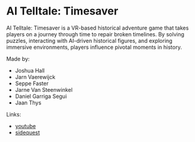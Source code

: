 # AI Telltale: Timesaver
AI Telltale: Timesaver is a VR-based historical adventure game that takes players on a journey through time to repair broken timelines. By solving puzzles, interacting with AI-driven historical figures, and exploring immersive environments, players influence pivotal moments in history.

Made by: 
- Joshua Hall
- Jarn Vaerewijck
- Seppe Faster
- Jarne Van Steenwinkel
- Daniel Garriga Segui
- Jaan Thys

Links:
- [youtube](https://youtu.be/z224xNs-XPE)
- [sidequest](https://sidequestvr.com/app/40062/ai-telltale-timesaver)
